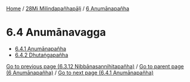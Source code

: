 
[Home](/) / [28Mi Milindapañhapāḷi](...md) / [6 Anumānapañha](../28Mi/6.md)

# 6.4 Anumānavagga

* [6.4.1 Anumānapañha](6.4/6.4.1.md)
* [6.4.2 Dhutaṅgapañha](6.4/6.4.2.md)

[Go to previous page (6.3.12 Nibbānasannihitapañha)](6.3/6.3.12.md) / [Go to parent page (6 Anumānapañha)](../28Mi/6.md) / [Go to next page (6.4.1 Anumānapañha)](6.4/6.4.1.md)


